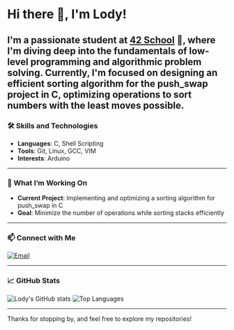 # Hi there 👋, I'm Lody!

I'm a passionate student at [42 School](https://42.fr/en/homepage/) 🏫, where I'm diving deep into the fundamentals of **low-level programming** and **algorithmic problem solving**. Currently, I'm focused on designing an efficient sorting algorithm for the push_swap project in C, optimizing operations to sort numbers with the least moves possible.
---

### 🛠️ Skills and Technologies
- **Languages**: C, Shell Scripting
- **Tools**: Git, Linux, GCC, VIM 
- **Interests**: Arduino

---

### 🌱 What I’m Working On
- **Current Project**: Implementing and optimizing a sorting algorithm for push_swap in C
- **Goal**: Minimize the number of operations while sorting stacks efficiently

---

### 📫 Connect with Me
[![Email](https://img.shields.io/badge/Email-D14836?style=flat&logo=gmail&logoColor=white)](mailto:lodyiaremko@proton.me)



---

### 📈 GitHub Stats
![Lody's GitHub stats](https://github-readme-stats.vercel.app/api?username=Lody-dev&show_icons=true&theme=radical)
![Top Languages](https://github-readme-stats.vercel.app/api/top-langs/?username=Lody-dev&layout=compact&theme=radical)

---

Thanks for stopping by, and feel free to explore my repositories!
